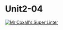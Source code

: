 # Unit2-04
[![Mr Coxall's Super Linter](https://github.com/ICS3U-Programming-TamerZ/Unit2-04/workflows/Mr%20Coxall's%20Super%20Linter/badge.svg)](https://github.com/ICS3U-Programming-TamerZ/Unit2-04/actions/)
